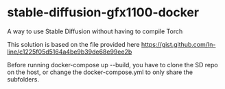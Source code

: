 # stable-diffusion-gfx1100-docker
A way to use Stable Diffusion without having to compile Torch

This solution is based on the file provided here https://gist.github.com/In-line/c1225f05d5164a4be9b39de68e99ee2b

Before running docker-compose up --build, you have to clone the SD repo on the host, or change the docker-compose.yml to only share the subfolders.
